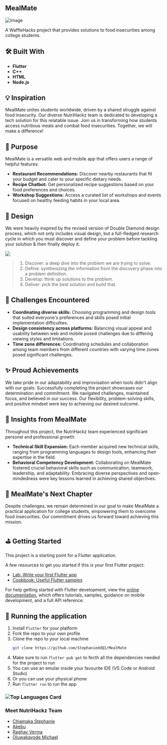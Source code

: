 ## MealMate
![image](https://github.com/StephanieddQ1/MealMate/assets/80507385/b4955f1b-6745-4ce7-b48f-160a7fdde5ea)

A WaffleHacks project that provides solutions to food insecurities among college students.

## 🛠️ Built With
- **Flutter**
- **C++**
- **HTML**
- **Node.js**

## 💡 Inspiration 
MealMate unites students worldwide, driven by a shared struggle against food insecurity. Our diverse NutriHackz team is dedicated to developing a tech solution for this relatable issue. Join us in transforming how students access nutritious meals and combat food insecurities. Together, we will make a difference!

## 🤔 Purpose
MealMate is a versatile web and mobile app that offers users a range of helpful features:
- **Restaurant Recommendations:** Discover nearby restaurants that fit your budget and cater to your specific dietary needs.
- **Recipe Chatbot:** Get personalized recipe suggestions based on your food preferences and choices.
- **Workshop Suggestions:** Access a curated list of workshops and events focused on healthy feeding habits in your local area.

## 🎨 Design
We were heavily inspired by the revised version of Double Diamond design process, which not only includes visual design, but a full-fledged research cycle in which you must discover and define your problem before tackling your solution & then finally deploy it.

<img src="https://res.cloudinary.com/devpost/image/fetch/s--RDG-HzfY--/c_limit,f_auto,fl_lossy,q_auto:eco,w_900/https://assets.website-files.com/5e2ae40d598c476b087ac0cb/5e4541d9b89a7d396a6d6d36_Process%2520Focus2_1%25402x.png" />

> 1. Discover: a deep dive into the problem we are trying to solve.
> 2. Define: synthesizing the information from the discovery phase into a problem definition.
> 3. Develop: think up solutions to the problem.
> 4. Deliver: pick the best solution and build that.

## 😤 Challenges Encountered

- **Coordinating diverse skills:** Choosing programming and design tools that suited everyone's preferences and skills posed initial implementation difficulties.
- **Design consistency across platforms:** Balancing visual appeal and usability between web and mobile posed challenges due to differing viewing styles and limitations.
- **Time zone differences:** Coordinating schedules and collaboration among team members from different countries with varying time zones posed significant challenges.

## ✨ Proud Achievements

We take pride in our adaptability and improvisation when tools didn't align with our goals. Successfully completing the project showcases our determination and commitment. We navigated challenges, maintained focus, and believed in our success. Our flexibility, problem-solving skills, and positive mindset were key to achieving our desired outcome.

## 🙌 Insights from MealMate
Throughout this project, the NutriHackz team experienced significant personal and professional growth:

- **Technical Skill Expansion:** Each member acquired new technical skills, ranging from programming languages to design tools, enhancing their expertise in the field.
- **Behavioral Competency Development:** Collaborating on MealMate fostered crucial behavioral skills such as communication, teamwork, leadership, and adaptability. Embracing diverse perspectives and open-mindedness were key lessons learned in achieving shared objectives.

## 🚀 MealMate's Next Chapter
Despite challenges, we remain determined in our goal to make MealMate a practical application for college students, empowering them to overcome food insecurities. Our commitment drives us forward toward achieving this mission.

## ⛳ Getting Started

This project is a starting point for a Flutter application.

A few resources to get you started if this is your first Flutter project:

- [Lab: Write your first Flutter app](https://docs.flutter.dev/get-started/codelab)
- [Cookbook: Useful Flutter samples](https://docs.flutter.dev/cookbook)

For help getting started with Flutter development, view the
[online documentation](https://docs.flutter.dev/), which offers tutorials,
samples, guidance on mobile development, and a full API reference.

## 💨 Running the application 
1. Install `Flutter` for your platform
2. Fork the repo to your own profile
3. Clone the repo to your local machine
   ```bash
   git clone https://github.com/StephanieddQ1/MealMate
   ```
4. Make sure to run `flutter pub get` to fecth all the dependencies needed for the project to run
5. You can use an emular inside your favourite IDE (VS Code or Android Studio)
6. Or you can use your physical phone
7. Run `flutter run` to run the app

### ![Top Languages Card](https://github-readme-stats.vercel.app/api/top-langs/?username=StephanieddQ1&hide=Java,R,Python&layout=compact&theme=tokyonight)

### Meet NutriHackz Team
- [Chiamaka Stephanie](https://github.com/StephanieddQ1)
- [Akebu](https://github.com/akebu6)
- [Raghav Verma](https://github.com/Raghav-Verma21)
- [Oluwakayode Michael](https://github.com/oluwakayodemike)

